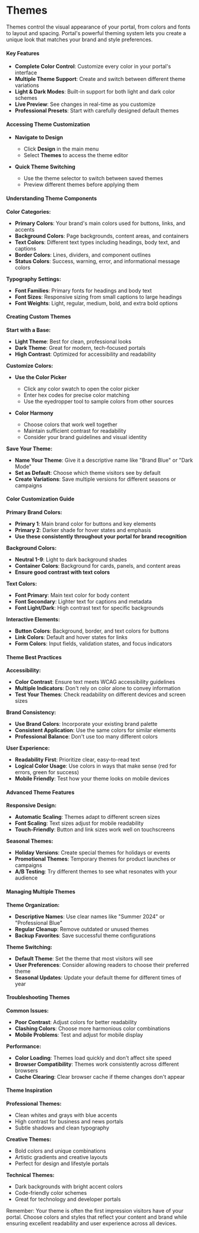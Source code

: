 # Themes

Themes control the visual appearance of your portal, from colors and fonts to layout and spacing. Portal's powerful theming system lets you create a unique look that matches your brand and style preferences.

#### Key Features

- **Complete Color Control**: Customize every color in your portal's interface
- **Multiple Theme Support**: Create and switch between different theme variations
- **Light & Dark Modes**: Built-in support for both light and dark color schemes
- **Live Preview**: See changes in real-time as you customize
- **Professional Presets**: Start with carefully designed default themes

#### Accessing Theme Customization

- **Navigate to Design**

  - Click **Design** in the main menu
  - Select **Themes** to access the theme editor

- **Quick Theme Switching**
  - Use the theme selector to switch between saved themes
  - Preview different themes before applying them

#### Understanding Theme Components

**Color Categories:**

- **Primary Colors**: Your brand's main colors used for buttons, links, and accents
- **Background Colors**: Page backgrounds, content areas, and containers
- **Text Colors**: Different text types including headings, body text, and captions
- **Border Colors**: Lines, dividers, and component outlines
- **Status Colors**: Success, warning, error, and informational message colors

**Typography Settings:**

- **Font Families**: Primary fonts for headings and body text
- **Font Sizes**: Responsive sizing from small captions to large headings
- **Font Weights**: Light, regular, medium, bold, and extra bold options

#### Creating Custom Themes

**Start with a Base:**

- **Light Theme**: Best for clean, professional looks
- **Dark Theme**: Great for modern, tech-focused portals
- **High Contrast**: Optimized for accessibility and readability

**Customize Colors:**

- **Use the Color Picker**

  - Click any color swatch to open the color picker
  - Enter hex codes for precise color matching
  - Use the eyedropper tool to sample colors from other sources

- **Color Harmony**
  - Choose colors that work well together
  - Maintain sufficient contrast for readability
  - Consider your brand guidelines and visual identity

**Save Your Theme:**

- **Name Your Theme**: Give it a descriptive name like "Brand Blue" or "Dark Mode"
- **Set as Default**: Choose which theme visitors see by default
- **Create Variations**: Save multiple versions for different seasons or campaigns

#### Color Customization Guide

**Primary Brand Colors:**

- **Primary 1**: Main brand color for buttons and key elements
- **Primary 2**: Darker shade for hover states and emphasis
- **Use these consistently throughout your portal for brand recognition**

**Background Colors:**

- **Neutral 1-9**: Light to dark background shades
- **Container Colors**: Background for cards, panels, and content areas
- **Ensure good contrast with text colors**

**Text Colors:**

- **Font Primary**: Main text color for body content
- **Font Secondary**: Lighter text for captions and metadata
- **Font Light/Dark**: High contrast text for specific backgrounds

**Interactive Elements:**

- **Button Colors**: Background, border, and text colors for buttons
- **Link Colors**: Default and hover states for links
- **Form Colors**: Input fields, validation states, and focus indicators

#### Theme Best Practices

**Accessibility:**

- **Color Contrast**: Ensure text meets WCAG accessibility guidelines
- **Multiple Indicators**: Don't rely on color alone to convey information
- **Test Your Themes**: Check readability on different devices and screen sizes

**Brand Consistency:**

- **Use Brand Colors**: Incorporate your existing brand palette
- **Consistent Application**: Use the same colors for similar elements
- **Professional Balance**: Don't use too many different colors

**User Experience:**

- **Readability First**: Prioritize clear, easy-to-read text
- **Logical Color Usage**: Use colors in ways that make sense (red for errors, green for success)
- **Mobile Friendly**: Test how your theme looks on mobile devices

#### Advanced Theme Features

**Responsive Design:**

- **Automatic Scaling**: Themes adapt to different screen sizes
- **Font Scaling**: Text sizes adjust for mobile readability
- **Touch-Friendly**: Button and link sizes work well on touchscreens

**Seasonal Themes:**

- **Holiday Versions**: Create special themes for holidays or events
- **Promotional Themes**: Temporary themes for product launches or campaigns
- **A/B Testing**: Try different themes to see what resonates with your audience

#### Managing Multiple Themes

**Theme Organization:**

- **Descriptive Names**: Use clear names like "Summer 2024" or "Professional Blue"
- **Regular Cleanup**: Remove outdated or unused themes
- **Backup Favorites**: Save successful theme configurations

**Theme Switching:**

- **Default Theme**: Set the theme that most visitors will see
- **User Preferences**: Consider allowing readers to choose their preferred theme
- **Seasonal Updates**: Update your default theme for different times of year

#### Troubleshooting Themes

**Common Issues:**

- **Poor Contrast**: Adjust colors for better readability
- **Clashing Colors**: Choose more harmonious color combinations
- **Mobile Problems**: Test and adjust for mobile display

**Performance:**

- **Color Loading**: Themes load quickly and don't affect site speed
- **Browser Compatibility**: Themes work consistently across different browsers
- **Cache Clearing**: Clear browser cache if theme changes don't appear

#### Theme Inspiration

**Professional Themes:**

- Clean whites and grays with blue accents
- High contrast for business and news portals
- Subtle shadows and clean typography

**Creative Themes:**

- Bold colors and unique combinations
- Artistic gradients and creative layouts
- Perfect for design and lifestyle portals

**Technical Themes:**

- Dark backgrounds with bright accent colors
- Code-friendly color schemes
- Great for technology and developer portals

Remember: Your theme is often the first impression visitors have of your portal. Choose colors and styles that reflect your content and brand while ensuring excellent readability and user experience across all devices.
